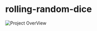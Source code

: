 # rolling-random-dice
![Project OverView](https://github.com/user-attachments/assets/baecf9c2-1f16-49c0-b339-90138392d0dd)
